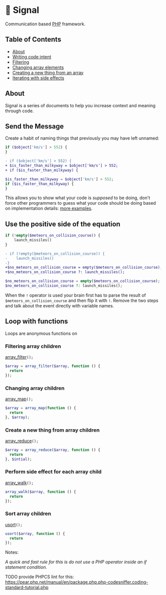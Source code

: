 # 🌌 Signal

Communication based [PHP](http://php.net/) framework.


## Table of Contents
* [About](#about)
* [Writing code intent](#send_the_message)
* [Filtering](#array_filter)
* [Changing array elements](#array_map)
* [Creating a new thing from an array](#array_reduce)
* [Iterating with side effects](#array_walk)


## About
Signal is a series of documents to help you increase context and meaning through code.


## Send the Message

Create a habit of naming things that previously you may have left unnamed:

```php
if ($object['km/s'] > 552) {
}
```
```diff
- if ($object['km/s'] > 552) {
+ $is_faster_than_milkyway = $object['km/s'] > 552;
+ if ($is_faster_than_milkyway) {
```
```php
$is_faster_than_milkyway = $object['km/s'] > 552;
if ($is_faster_than_milkyway) {
}
 ```
 
This allows you to show what your code is _supposed_ to be doing, don't force other programmers to guess 
what your code should be doing based on implementation details: [more examples](http://google.com).

## Use the positive side of the equation

```php 
if (!empty($meteors_on_collision_course)) {
    launch_missiles()
}
```
```diff 
- if (!empty($meteors_on_collision_course)) {
-    launch_missiles()
-}
+$no_meteors_on_collision_course = empty($meteors_on_collision_course);
+$no_meteors_on_collision_course ?: launch_missiles();
```
```php 
$no_meteors_on_collision_course = empty($meteors_on_collision_course);
$no_meteors_on_collision_course ?: launch_missiles();
```

When the ```!``` operator is used your brain first has to parse the result of ```$meteors_on_collision_course``` and then flip it with ```!```. Remove the two steps and talk about the event directly with variable names.


## Loop with functions
Loops are anonymous functions on 
### Filtering array children
[array_filter](http://php.net/manual/en/function.array-filter.php)`();`

```php
$array = array_filter($array, function () {
  return 
});
```

### Changing array children
[array_map](http://php.net/manual/en/function.array-map.php)`();`
```php
$array = array_map(function () {
  return 
}, $array);
```
### Create a new thing from array children
[array_reduce](http://php.net/manual/en/function.array-reduce.php)`();`
```php
$array = array_reduce($array, function () {
  return 
}, $intial);
```
### Perform side effect for each array child
[array_walk](http://php.net/manual/en/function.array-walk.php)`();`
```php
array_walk($array, function () {
  return 
});
```
### Sort array children
[usort](http://php.net/manual/en/function.usort.php)`();`
```php
usort($array, function () {
  return 
});
```

Notes:



*A quick and fast rule for this is do not use a PHP operator inside an if statement condition.*

TODO provide PHPCS lint for this: https://pear.php.net/manual/en/package.php.php-codesniffer.coding-standard-tutorial.php

